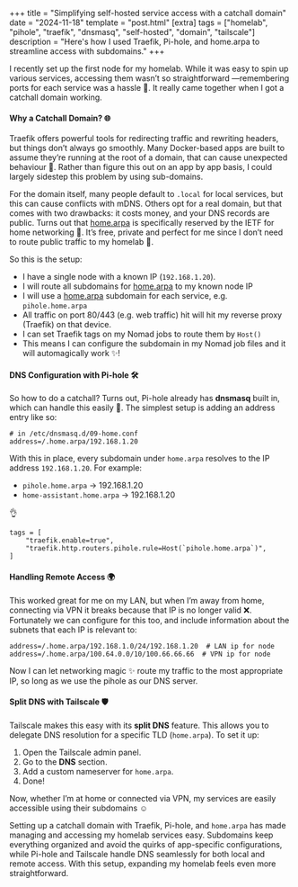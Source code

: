 +++
title = "Simplifying self-hosted service access with a catchall domain"
date = "2024-11-18"
template = "post.html"
[extra]
tags = ["homelab", "pihole", "traefik", "dnsmasq", "self-hosted", "domain", "tailscale"]
description = "Here's how I used Traefik, Pi-hole, and home.arpa to streamline access with subdomains."
+++

I recently set up the first node for my homelab. While it was easy to spin up various services, accessing them wasn’t so straightforward —remembering ports for each service was a hassle 🤯. It really came together when I got a catchall domain working.

#### Why a Catchall Domain?  🌐

Traefik offers powerful tools for redirecting traffic and rewriting headers, but things don’t always go smoothly. Many Docker-based apps are built to assume they’re running at the root of a domain, that can cause unexpected behaviour 🛑. Rather than figure this out on an app by app basis, I could largely sidestep this problem by using sub-domains.

For the domain itself, many people default to `.local` for local services, but this can cause conflicts with mDNS. Others opt for a real domain, but that comes with two drawbacks: it costs money, and your DNS records are public. Turns out that [home.arpa](http://home.arpa) is specifically reserved by the IETF for home networking 🏡. It’s free, private and perfect for me since I don’t need to route public traffic to my homelab 🙌.

So this is the setup:

- I have a single node with a known IP (`192.168.1.20`).
- I will route all subdomains for [home.arpa](http://home.arpa) to my known node IP
- I will use a [home.arpa](http://home.arpa) subdomain for each service, e.g. `pihole.home.arpa`
- All traffic on port 80/443 (e.g. web traffic) hit will hit my reverse proxy (Traefik) on that device.
- I can set Traefik tags on my Nomad jobs to route them by `Host()`
- This means I can configure the subdomain in my Nomad job files and it will automagically work ✨!

#### DNS Configuration with Pi-hole 🛠️

So how to do a catchall? Turns out, Pi-hole already has **dnsmasq** built in, which can handle this easily 🤩. The simplest setup is adding an address entry like so:

```hcl
# in /etc/dnsmasq.d/09-home.conf
address=/.home.arpa/192.168.1.20
```

With this in place, every subdomain under `home.arpa` resolves to the IP address `192.168.1.20`. For example:

- `pihole.home.arpa` → 192.168.1.20
- `home-assistant.home.arpa` → 192.168.1.20

👌

```hcl
tags = [
    "traefik.enable=true",
    "traefik.http.routers.pihole.rule=Host(`pihole.home.arpa`)",
]
```

#### Handling Remote Access 🌍

This worked great for me on my LAN, but when I’m away from home, connecting via VPN it breaks because that IP is no longer valid ❌. Fortunately we can configure for this too, and include information about the subnets that each IP is relevant to:

```hcl
address=/.home.arpa/192.168.1.0/24/192.168.1.20  # LAN ip for node
address=/.home.arpa/100.64.0.0/10/100.66.66.66  # VPN ip for node
```

Now I can let networking magic ✨ route my traffic to the most appropriate IP, so long as we use the pihole as our DNS server.

#### Split DNS with Tailscale 🛡️

Tailscale makes this easy with its **split DNS** feature. This allows you to delegate DNS resolution for a specific TLD (`home.arpa`). To set it up:

1. Open the Tailscale admin panel.
2. Go to the **DNS** section.
3. Add a custom nameserver for `home.arpa`.
4. Done!

Now, whether I’m at home or connected via VPN, my services are easily accessible using their subdomains ☺️

Setting up a catchall domain with Traefik, Pi-hole, and `home.arpa` has made managing and accessing my homelab services easy. Subdomains keep everything organized and avoid the quirks of app-specific configurations, while Pi-hole and Tailscale handle DNS seamlessly for both local and remote access. With this setup, expanding my homelab feels even more straightforward.
